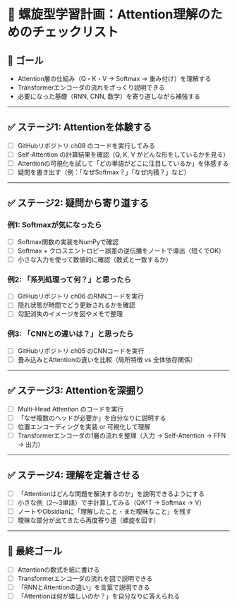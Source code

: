 # 🌌 螺旋型学習計画：Attention理解のためのチェックリスト

## 🎯 ゴール
- Attention層の仕組み（Q・K・V → Softmax → 重み付け）を理解する  
- Transformerエンコーダの流れをざっくり説明できる  
- 必要になった基礎（RNN, CNN, 数学）を寄り道しながら補強する  

---

## ✅ ステージ1: Attentionを体験する
- [ ] GitHubリポジトリ ch08 のコードを実行してみる  
- [ ] Self-Attention の計算結果を確認（Q, K, V がどんな形をしているかを見る）  
- [ ] Attentionの可視化を試して「どの単語がどこに注目しているか」を体感する  
- [ ] 疑問を書き出す（例：「なぜSoftmax？」「なぜ内積？」など）  

---

## ✅ ステージ2: 疑問から寄り道する
### 例1: Softmaxが気になったら
- [ ] Softmax関数の実装をNumPyで確認  
- [ ] Softmax + クロスエントロピー誤差の逆伝播をノートで導出（短くでOK）  
- [ ] 小さな入力を使って数値的に確認（数式と一致するか）  

### 例2: 「系列処理って何？」と思ったら
- [ ] GitHubリポジトリ ch06 のRNNコードを実行  
- [ ] 隠れ状態が時間でどう更新されるかを確認  
- [ ] 勾配消失のイメージを図やメモで整理  

### 例3: 「CNNとの違いは？」と思ったら
- [ ] GitHubリポジトリ ch05 のCNNコードを実行  
- [ ] 畳み込みとAttentionの違いを比較（局所特徴 vs 全体依存関係）  

---

## ✅ ステージ3: Attentionを深掘り
- [ ] Multi-Head Attention のコードを実行  
- [ ] 「なぜ複数のヘッドが必要か」を自分なりに説明する  
- [ ] 位置エンコーディングを実装 or 可視化して理解  
- [ ] Transformerエンコーダの1層の流れを整理（入力 → Self-Attention → FFN → 出力）  

---

## ✅ ステージ4: 理解を定着させる
- [ ] 「Attentionはどんな問題を解決するのか」を説明できるようにする  
- [ ] 小さな例（2〜3単語）で手計算してみる（QK^T → Softmax → V）  
- [ ] ノートやObsidianに「理解したこと・まだ曖昧なこと」を残す  
- [ ] 曖昧な部分が出てきたら再度寄り道（螺旋を回す）  

---

## 🚀 最終ゴール
- [ ] Attentionの数式を紙に書ける  
- [ ] Transformerエンコーダの流れを図で説明できる  
- [ ] 「RNNとAttentionの違い」を言葉で説明できる  
- [ ] 「Attentionは何が嬉しいのか？」を自分なりに答えられる  
